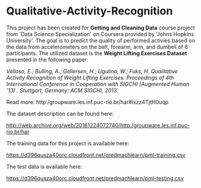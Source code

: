 # Qualitative-Activity-Recognition

This project has been created for **Getting and Cleaning Data** course project from 'Data Science Specialization' on Coursera provided by 'Johns Hopkins University'. The goal is to predict the quality of performed activies based on the data from accelerometers on the belt, forearm, arm, and dumbell of 6 participants. The utilized dataset is the **Weight Lifting Exercises Dataset** presented in the following paper:

*Velloso, E.; Bulling, A.; Gellersen, H.; Ugulino, W.; Fuks, H. Qualitative Activity Recognition of Weight Lifting Exercises. Proceedings of 4th International Conference in Cooperation with SIGCHI (Augmented Human '13) . Stuttgart, Germany: ACM SIGCHI, 2013.*

Read more: http:/groupware.les.inf.puc-rio.br/har#ixzz4TjtH0uqp

The dataset description can be found here:

http://web.archive.org/web/20161224072740/http:/groupware.les.inf.puc-rio.br/har

The training data for this project is available here:

https://d396qusza40orc.cloudfront.net/predmachlearn/pml-training.csv

The test data is available here:

https://d396qusza40orc.cloudfront.net/predmachlearn/pml-testing.csv
